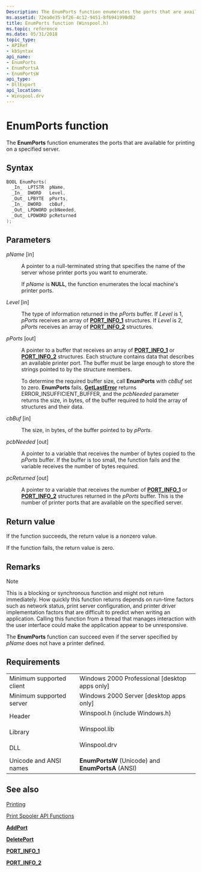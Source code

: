 ```yaml
---
Description: The EnumPorts function enumerates the ports that are available for printing on a specified server.
ms.assetid: 72ea0e35-bf26-4c12-9451-8f6941990d82
title: EnumPorts function (Winspool.h)
ms.topic: reference
ms.date: 05/31/2018
topic_type: 
- APIRef
- kbSyntax
api_name: 
- EnumPorts
- EnumPortsA
- EnumPortsW
api_type: 
- DllExport
api_location: 
- Winspool.drv
---
```


# EnumPorts function

The **EnumPorts** function enumerates the ports that are available for printing on a specified server.

## Syntax


```C++
BOOL EnumPorts(
  _In_  LPTSTR  pName,
  _In_  DWORD   Level,
  _Out_ LPBYTE  pPorts,
  _In_  DWORD   cbBuf,
  _Out_ LPDWORD pcbNeeded,
  _Out_ LPDWORD pcReturned
);
```



## Parameters

<dl> <dt>

*pName* \[in\]
</dt> <dd>

A pointer to a null-terminated string that specifies the name of the server whose printer ports you want to enumerate.

If *pName* is **NULL**, the function enumerates the local machine's printer ports.

</dd> <dt>

*Level* \[in\]
</dt> <dd>

The type of information returned in the *pPorts* buffer. If *Level* is 1, *pPorts* receives an array of [**PORT\_INFO\_1**](port-info-1.md) structures. If *Level* is 2, *pPorts* receives an array of [**PORT\_INFO\_2**](port-info-2.md) structures.

</dd> <dt>

*pPorts* \[out\]
</dt> <dd>

A pointer to a buffer that receives an array of [**PORT\_INFO\_1**](port-info-1.md) or [**PORT\_INFO\_2**](port-info-2.md) structures. Each structure contains data that describes an available printer port. The buffer must be large enough to store the strings pointed to by the structure members.

To determine the required buffer size, call **EnumPorts** with *cbBuf* set to zero. **EnumPorts** fails, [**GetLastError**](/windows/desktop/api/errhandlingapi/nf-errhandlingapi-getlasterror) returns ERROR\_INSUFFICIENT\_BUFFER, and the *pcbNeeded* parameter returns the size, in bytes, of the buffer required to hold the array of structures and their data.

</dd> <dt>

*cbBuf* \[in\]
</dt> <dd>

The size, in bytes, of the buffer pointed to by *pPorts*.

</dd> <dt>

*pcbNeeded* \[out\]
</dt> <dd>

A pointer to a variable that receives the number of bytes copied to the *pPorts* buffer. If the buffer is too small, the function fails and the variable receives the number of bytes required.

</dd> <dt>

*pcReturned* \[out\]
</dt> <dd>

A pointer to a variable that receives the number of [**PORT\_INFO\_1**](port-info-1.md) or [**PORT\_INFO\_2**](port-info-2.md) structures returned in the *pPorts* buffer. This is the number of printer ports that are available on the specified server.

</dd> </dl>

## Return value

If the function succeeds, the return value is a nonzero value.

If the function fails, the return value is zero.

## Remarks

> [!Note]  
> This is a blocking or synchronous function and might not return immediately. How quickly this function returns depends on run-time factors such as network status, print server configuration, and printer driver implementation factors that are difficult to predict when writing an application. Calling this function from a thread that manages interaction with the user interface could make the application appear to be unresponsive.

 

The **EnumPorts** function can succeed even if the server specified by *pName* does not have a printer defined.

## Requirements



|                                     |                                                                                                           |
|-------------------------------------|-----------------------------------------------------------------------------------------------------------|
| Minimum supported client<br/> | Windows 2000 Professional \[desktop apps only\]<br/>                                                |
| Minimum supported server<br/> | Windows 2000 Server \[desktop apps only\]<br/>                                                      |
| Header<br/>                   | <dl> <dt>Winspool.h (include Windows.h)</dt> </dl> |
| Library<br/>                  | <dl> <dt>Winspool.lib</dt> </dl>                   |
| DLL<br/>                      | <dl> <dt>Winspool.drv</dt> </dl>                   |
| Unicode and ANSI names<br/>   | **EnumPortsW** (Unicode) and **EnumPortsA** (ANSI)<br/>                                             |



## See also

<dl> <dt>

[Printing](printdocs-printing.md)
</dt> <dt>

[Print Spooler API Functions](printing-and-print-spooler-functions.md)
</dt> <dt>

[**AddPort**](addport.md)
</dt> <dt>

[**DeletePort**](deleteport.md)
</dt> <dt>

[**PORT\_INFO\_1**](port-info-1.md)
</dt> <dt>

[**PORT\_INFO\_2**](port-info-2.md)
</dt> </dl>

 

